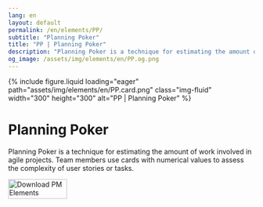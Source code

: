 ```yaml
---
lang: en
layout: default
permalink: /en/elements/PP/
subtitle: "Planning Poker"
title: "PP | Planning Poker"
description: "Planning Poker is a technique for estimating the amount of work involved in agile projects. Team members use cards with numerical values to assess the complexity of user stories or tasks."
og_image: /assets/img/elements/en/PP.og.png
---
```


{% include figure.liquid loading="eager" path="assets/img/elements/en/PP.card.png" class="img-fluid" width="300" height="300" alt="PP | Planning Poker" %}

# Planning Poker

Planning Poker is a technique for estimating the amount of work involved in agile projects. Team members use cards with numerical values to assess the complexity of user stories or tasks.

<a href="https://apps.apple.com/app/apple-store/id6738084498?pt=127441684&ct=website&mt=8">
  <img src="{{ "assets/img/en/appstore.png" | relative_url }}" width="120" height="40" alt="Download PM Elements">
</a>
